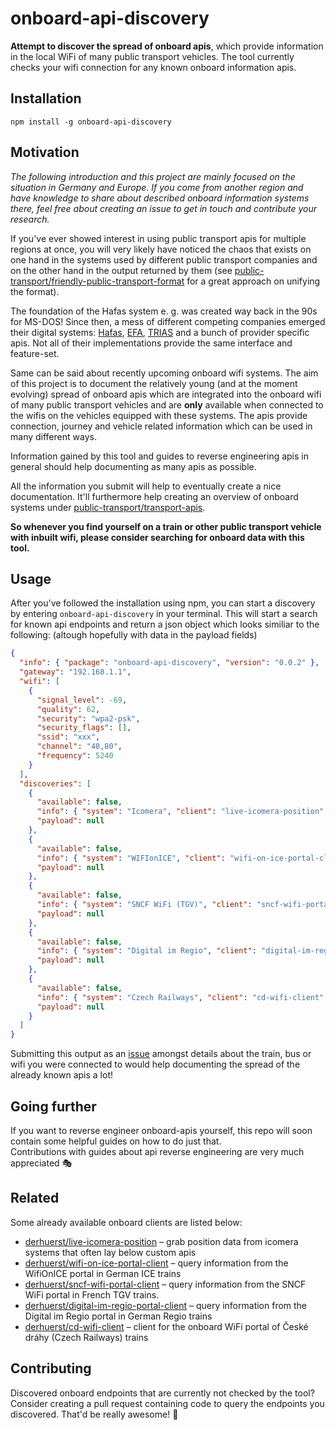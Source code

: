 # onboard-api-discovery
**Attempt to discover the spread of onboard apis**, which provide information in the local WiFi of many public transport vehicles.
The tool currently checks your wifi connection for any known onboard information apis.

## Installation

```shell
npm install -g onboard-api-discovery
```

## Motivation

*The following introduction and this project are mainly focused on the situation in Germany and Europe. If you come from another region and have knowledge to share about described onboard information systems there, feel free about creating an issue to get in touch and contribute your research.*

If you've ever showed interest in using public transport apis for multiple regions at once, you will very likely have noticed the chaos that exists on one hand in the systems used by different public transport companies and on the other hand in the output returned by them (see [public-transport/friendly-public-transport-format](https://github.com/public-transport/friendly-public-transport-format) for a great approach on unifying the format).

The foundation of the Hafas system e. g. was created way back in the 90s for MS-DOS! Since then, a mess of different competing companies emerged their digital systems: [Hafas](https://github.com/public-transport/hafas-client), [EFA](https://github.com/mfdz/efa2gtfs), [TRIAS](https://github.com/public-transport/ideas/issues/18) and a bunch of provider specific apis. Not all of their implementations provide the same interface and feature-set.

Same can be said about recently upcoming onboard wifi systems. The aim of this project is to document the relatively young (and at the moment evolving) spread of onboard apis which are integrated into the onboard wifi of many public transport vehicles and are **only** available when connected to the wifis on the vehicles equipped with these systems. The apis provide connection, journey and vehicle related information which can be used in many different ways.

Information gained by this tool and guides to reverse engineering apis in general should help documenting as many apis as possible.

All the information you submit will help to eventually create a nice documentation. It'll furthermore help creating an overview of onboard systems under [public-transport/transport-apis](https://github.com/public-transport/transport-apis).

**So whenever you find yourself on a train or other public transport vehicle with inbuilt wifi, please consider searching for onboard data with this tool.**

## Usage

After you've followed the installation using npm, you can start a discovery by entering `onboard-api-discovery` in your terminal. This will start a search for known api endpoints and return a json object which looks similiar to the following: (altough hopefully with data in the payload fields)

```json
{
  "info": { "package": "onboard-api-discovery", "version": "0.0.2" },
  "gateway": "192.168.1.1",
  "wifi": [
    {
      "signal_level": -69,
      "quality": 62,
      "security": "wpa2-psk",
      "security_flags": [],
      "ssid": "xxx",
      "channel": "48,80",
      "frequency": 5240
    }
  ],
  "discoveries": [
    {
      "available": false,
      "info": { "system": "Icomera", "client": "live-icomera-position" },
      "payload": null
    },
    {
      "available": false,
      "info": { "system": "WIFIonICE", "client": "wifi-on-ice-portal-client" },
      "payload": null
    },
    {
      "available": false,
      "info": { "system": "SNCF WiFi (TGV)", "client": "sncf-wifi-portal-client" },
      "payload": null
    },
    {
      "available": false,
      "info": { "system": "Digital im Regio", "client": "digital-im-regio-portal-client" },
      "payload": null
    },
    {
      "available": false,
      "info": { "system": "Czech Railways", "client": "cd-wifi-client" },
      "payload": null
    }
  ]
}
```

Submitting this output as an [issue](https://github.com/Adwirawien/onboard-api-discovery/issues/new) amongst details about the train, bus or wifi you were connected to would help documenting the spread of the already known apis a lot!

## Going further

If you want to reverse engineer onboard-apis yourself, this repo will soon contain some helpful guides on how to do just that.<br>
Contributions with guides about api reverse engineering are very much appreciated 🎭

## Related

Some already available onboard clients are listed below:

- [derhuerst/live-icomera-position](https://github.com/derhuerst/live-icomera-position) – grab position data from icomera systems that often lay below custom apis
- [derhuerst/wifi-on-ice-portal-client](https://github.com/derhuerst/wifi-on-ice-portal-client) – query information from the WifiOnICE portal in German ICE trains
- [derhuerst/sncf-wifi-portal-client](https://github.com/derhuerst/sncf-wifi-portal-client) – query information from the SNCF WiFi portal in French TGV trains.
- [derhuerst/digital-im-regio-portal-client](https://github.com/derhuerst/digital-im-regio-portal-client) – query information from the Digital im Regio portal in German Regio trains
- [derhuerst/cd-wifi-client](https://github.com/derhuerst/cd-wifi-client) – client for the onboard WiFi portal of České dráhy (Czech Railways) trains

## Contributing

Discovered onboard endpoints that are currently not checked by the tool? Consider creating a pull request containing code to query the endpoints you discovered. 
That'd be really awesome! 🙌

